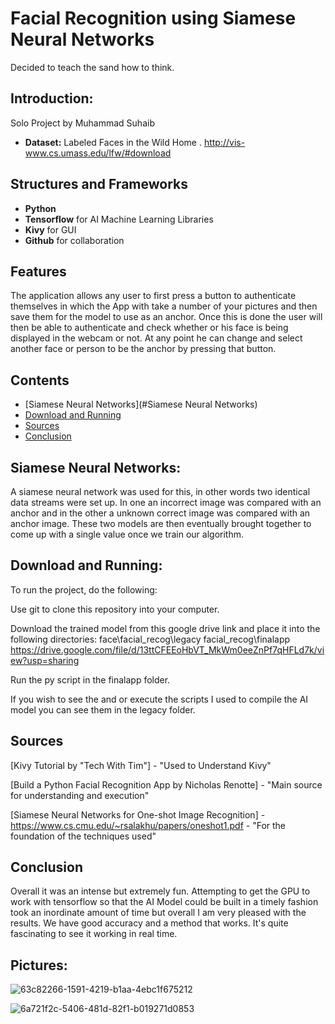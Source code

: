 # Facial Recognition using Siamese Neural Networks


Decided to teach the sand how to think.

## Introduction: 

Solo Project by Muhammad Suhaib
*  **Dataset:** Labeled Faces in the Wild Home
. 
http://vis-www.cs.umass.edu/lfw/#download

## Structures and Frameworks 
 
*    **Python** 
*    **Tensorflow** for AI Machine Learning Libraries
*    **Kivy** for GUI
*    **Github** for collaboration
## Features

The application allows any user to first press a button to authenticate themselves in which the App with take a number of your pictures and then save them for the model to use as an anchor. Once this is done the user will then be able to authenticate and check whether or his face is being displayed in the webcam or not. At any point he can change and select another face or person to be the anchor by pressing that button.

## Contents

*   [Siamese Neural Networks](#Siamese Neural Networks)
*   [Download and Running](#Set-Up)
*   [Sources](#sources)
*   [Conclusion](#conclusion)

## Siamese Neural Networks:

A siamese neural network was used for this, in other words two identical data streams were set up. In one an incorrect image was compared with an anchor and in the other a unknown correct image was compared with an anchor image. These two models are then eventually brought together to come up with a single value once we train our algorithm.


## Download and Running:

To run the project, do the following:

Use git to clone this repository into your computer.

Download the trained model from this google drive link and place it into the following directories:
face\facial_recog\legacy
facial_recog\finalapp
https://drive.google.com/file/d/13ttCFEEoHbVT_MkWm0eeZnPf7qHFLd7k/view?usp=sharing



Run the py script in the finalapp folder.

If you wish to see the and or execute the scripts I used to compile the AI model you can see them in the legacy folder.



## Sources

[Kivy Tutorial by "Tech With Tim"] - "Used to Understand Kivy"

[Build a Python Facial Recognition App by Nicholas Renotte] - "Main source for understanding and execution"

[Siamese Neural Networks for One-shot Image Recognition] - https://www.cs.cmu.edu/~rsalakhu/papers/oneshot1.pdf - "For the foundation of the techniques used"

## Conclusion

Overall it was an intense but extremely fun. Attempting to get the GPU to work with tensorflow so that the AI Model could be built in a timely fashion took an inordinate amount of time but overall I am very pleased with the results. We have good accuracy and a method that works. It's quite fascinating to see it working in real time.

## Pictures:
![63c82266-1591-4219-b1aa-4ebc1f675212](https://user-images.githubusercontent.com/90059140/235499079-17f91a94-9a3e-4e88-9dbb-9786ac19d6e9.jpg)

![6a721f2c-5406-481d-82f1-b019271d0853](https://user-images.githubusercontent.com/90059140/235499172-2e8fec21-c54b-4138-8746-f50d04f33bb9.jpg)
